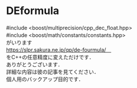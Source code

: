 # DEformula

#include <boost/multiprecision/cpp_dec_float.hpp>　<br>
#include <boost/math/constants/constants.hpp>　<br>
がいります<br>
https://slpr.sakura.ne.jp/qp/de-fourmula/　<br>
をC++の任意精度に変えただけです．<br>
ありがとうございます．<br>
詳細な内容は彼の記事を見てください．<br>
個人用のバックアップ目的です．<br>

